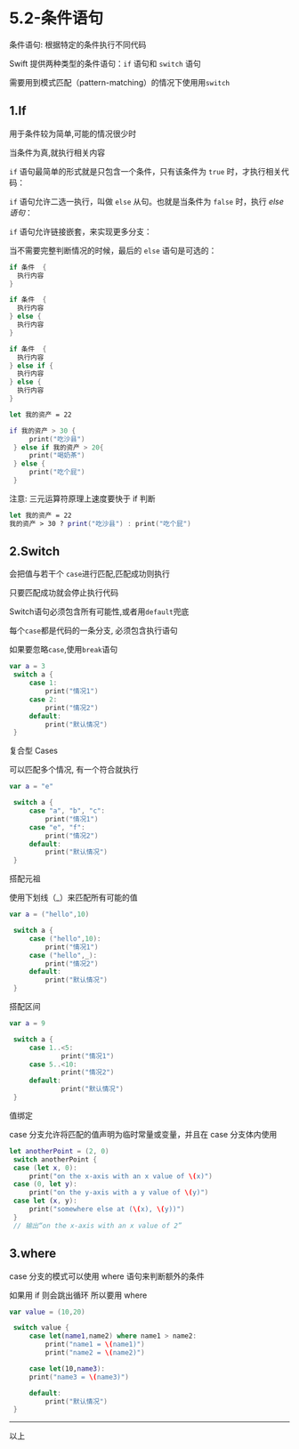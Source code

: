 # 5.2-条件语句

条件语句: 根据特定的条件执行不同代码

Swift 提供两种类型的条件语句：`if` 语句和 `switch` 语句

需要用到模式匹配（pattern-matching）的情况下使用用`switch`

## 1.If

用于条件较为简单,可能的情况很少时

当条件为真,就执行相关内容

`if` 语句最简单的形式就是只包含一个条件，只有该条件为 `true` 时，才执行相关代码：

`if` 语句允许二选一执行，叫做 `else` 从句。也就是当条件为 `false` 时，执行 *else 语句*：

 `if` 语句允许链接嵌套，来实现更多分支：

当不需要完整判断情况的时候，最后的 `else` 语句是可选的：

```swift
if 条件  {
  执行内容
}

if 条件  {
  执行内容
} else {
  执行内容
}

if 条件  {
  执行内容
} else if {
  执行内容
} else {
  执行内容
}
```

```swift
let 我的资产 = 22

if 我的资产 > 30 {
     print("吃沙县")
 } else if 我的资产 > 20{
     print("喝奶茶")
 } else {
     print("吃个屁")
 }
```

注意: 三元运算符原理上速度要快于 if 判断

```swift
let 我的资产 = 22
我的资产 > 30 ? print("吃沙县") : print("吃个屁")
```

## 2.Switch

会把值与若干个 `case`进行匹配,匹配成功则执行

只要匹配成功就会停止执行代码

Switch语句必须包含所有可能性,或者用`default`兜底

每个`case`都是代码的一条分支, 必须包含执行语句

如果要忽略`case`,使用`break`语句

```swift
var a = 3
 switch a {
     case 1:
         print("情况1")
     case 2:
         print("情况2")
     default:
         print("默认情况")
 }
```

复合型 Cases

可以匹配多个情况, 有一个符合就执行

```swift
var a = "e"

 switch a {
     case "a", "b", "c":
         print("情况1")
     case "e", "f":
         print("情况2")
     default:
         print("默认情况")
 }
```

搭配元祖

使用下划线（_）来匹配所有可能的值

```swift
var a = ("hello",10)

 switch a {
     case ("hello",10):
         print("情况1")
     case ("hello",_):
         print("情况2")
     default:
         print("默认情况")
 }
```

搭配区间

```swift
var a = 9

 switch a {
     case 1..<5:
             print("情况1")
     case 5..<10:
             print("情况2")
     default:
             print("默认情况")
 }
```

值绑定

case 分支允许将匹配的值声明为临时常量或变量，并且在 case 分支体内使用

```swift
let anotherPoint = (2, 0)
 switch anotherPoint {
 case (let x, 0):
     print("on the x-axis with an x value of \(x)")
 case (0, let y):
     print("on the y-axis with a y value of \(y)")
 case let (x, y):
     print("somewhere else at (\(x), \(y))")
 }
 // 输出“on the x-axis with an x value of 2”
```

## 3.where

case 分支的模式可以使用 where 语句来判断额外的条件

如果用 if 则会跳出循环 所以要用 where

```swift
var value = (10,20)

 switch value {
     case let(name1,name2) where name1 > name2:
         print("name1 = \(name1)")
         print("name2 = \(name2)")

     case let(10,name3):
     print("name3 = \(name3)")

     default:
         print("默认情况")
 }
```

---

以上